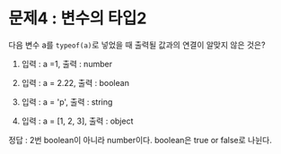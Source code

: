 # 문제4 : 변수의 타입2

다음 변수 a를 `typeof(a)`로 넣었을 때 출력될 값과의 연결이 알맞지 않은 것은?

1.  입력 : a =1, 출력 : number

2.  입력 : a = 2.22, 출력 : boolean

3.  입력 : a = 'p', 출력 : string

4.  입력 : a = [1, 2, 3], 출력 : object

정답 : 2번
boolean이 아니라 number이다. boolean은 true or false로 나뉜다.
